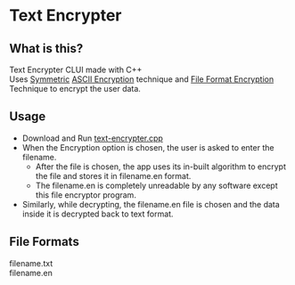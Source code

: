 # Text Encrypter
## What is this?
Text Encrypter CLUI made with C++        
Uses [Symmetric](https://en.wikipedia.org/wiki/Symmetric-key_algorithm) 
[ASCII Encryption](https://www.google.com/search?q=ASCII+Encryption&rlz=1C1JJTC_enIN929IN929&sourceid=chrome&ie=UTF-8)
technique and [File Format Encryption](https://github.com/thenithinbalaji/Text-Encrypter/blob/main/README.md#file-formats) Technique to encrypt the user data.

## Usage
+ Download and Run [text-encrypter.cpp](text-encrypter.cpp)
+ When the Encryption option is chosen, the user is asked to enter the filename. 
   + After the file is chosen, the app uses its in-built algorithm to encrypt the file and stores it in filename.en format. 
   + The filename.en is completely unreadable by any software except this file encryptor program. 
+ Similarly, while decrypting, the filename.en file is chosen and the data inside it is decrypted back to text format. 
 
## File Formats
filename.txt    
filename.en

